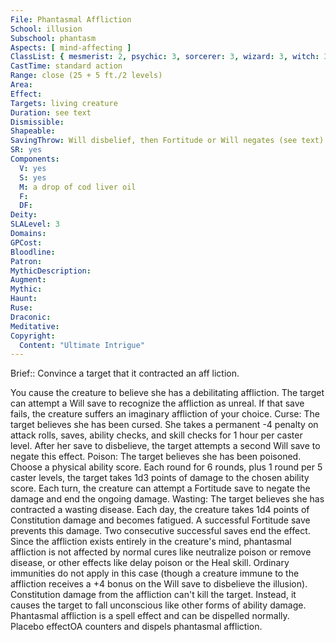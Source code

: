 ```yaml
---
File: Phantasmal Affliction
School: illusion
Subschool: phantasm
Aspects: [ mind-affecting ]
ClassList: { mesmerist: 2, psychic: 3, sorcerer: 3, wizard: 3, witch: 3 }
CastTime: standard action
Range: close (25 + 5 ft./2 levels)
Area: 
Effect: 
Targets: living creature
Duration: see text
Dismissible: 
Shapeable: 
SavingThrow: Will disbelief, then Fortitude or Will negates (see text)
SR: yes
Components:
  V: yes
  S: yes
  M: a drop of cod liver oil
  F: 
  DF: 
Deity: 
SLALevel: 3
Domains: 
GPCost: 
Bloodline: 
Patron: 
MythicDescription: 
Augment: 
Mythic: 
Haunt: 
Ruse: 
Draconic: 
Meditative: 
Copyright:
  Content: "Ultimate Intrigue"
---
```

Brief:: Convince a target that it contracted an aff liction.

You cause the creature to believe she has a debilitating affliction. The target can attempt a Will save to recognize the affliction as unreal. If that save fails, the creature suffers an imaginary affliction of your choice.  Curse: The target believes she has been cursed. She takes a permanent -4 penalty on attack rolls, saves, ability checks, and skill checks for 1 hour per caster level. After her save to disbelieve, the target attempts a second Will save to negate this effect.  Poison: The target believes she has been poisoned. Choose a physical ability score. Each round for 6 rounds, plus 1 round per 5  caster levels, the target takes 1d3 points of damage to the chosen ability score. Each turn, the creature can attempt a Fortitude save to negate the damage and end the ongoing damage.  Wasting: The target believes she has contracted a wasting disease. Each day, the creature takes 1d4 points of Constitution damage and becomes fatigued. A successful Fortitude save prevents this damage. Two consecutive successful saves end the effect.  Since the affliction exists entirely in the creature's mind, phantasmal affliction is not affected by normal cures like neutralize poison or remove disease, or other effects like delay poison or the Heal skill. Ordinary immunities do not apply in this case (though a creature immune to the affliction receives a +4 bonus on the Will save to disbelieve the illusion). Constitution damage from the affliction can't kill the target. Instead, it causes the target to fall unconscious like other forms of ability damage. Phantasmal affliction is a spell effect and can be dispelled normally.  Placebo effectOA counters and dispels phantasmal affliction.
